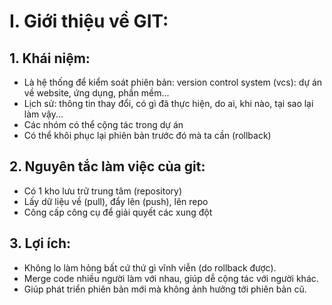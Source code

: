 # I. Giới thiệu về GIT:

## 1. Khái niệm:

- Là hệ thống để kiểm soát phiên bản: version control system (vcs): dự án về website, ứng dụng, phần mềm...
- Lịch sử: thông tin thay đổi, có gì đã thực hiện, do ai, khi nào, tại sao lại làm vậy...
- Các nhóm có thể cộng tác trong dự án
- Có thể khôi phục lại phiên bản trước đó mà ta cần (rollback)

## 2. Nguyên tắc làm việc của git:

- Có 1 kho lưu trữ trung tâm (repository)
- Lấy dữ liệu về (pull), đẩy lên (push), lên repo
- Công cấp công cụ để giải quyết các xung đột

## 3. Lợi ích:

- Không lo làm hỏng bất cứ thứ gì vĩnh viễn (do rollback được).
- Merge code nhiều người làm với nhau, giúp dễ cộng tác với người khác.
- Giúp phát triển phiên bản mới mà không ảnh hưởng tới phiên bản cũ.